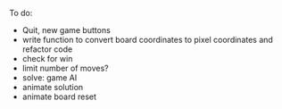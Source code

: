 To do:

- Quit, new game buttons
- write function to convert board coordinates to pixel coordinates and refactor code
- check for win
- limit number of moves?
- solve: game AI
- animate solution
- animate board reset